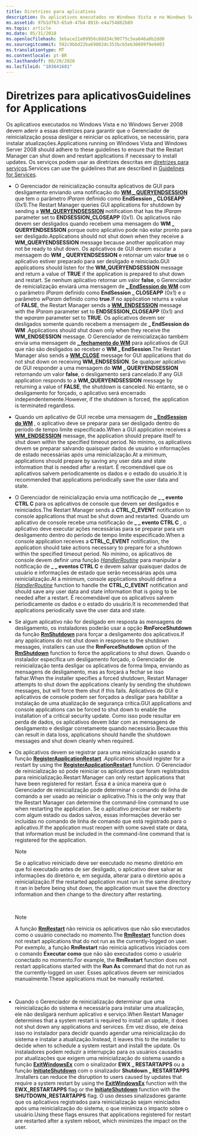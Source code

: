 ```yaml
---
title: Diretrizes para aplicativos
description: Os aplicativos executados no Windows Vista e no Windows Server 2008 devem aderir a essas diretrizes para garantir que o Gerenciador de reinicialização possa desligar e reiniciar os aplicativos, se necessário, para instalar atualizações.
ms.assetid: 97b1df63-65a9-47b4-891b-e4a754882b89
ms.topic: article
ms.date: 05/31/2018
ms.openlocfilehash: 3ebace21e09956c68d34c90775c5ea646a8b2dd0
ms.sourcegitcommit: 592c9bbd22ba69802dc353bcb5eb30699f9e9403
ms.translationtype: MT
ms.contentlocale: pt-BR
ms.lasthandoff: 08/20/2020
ms.locfileid: "103641681"
---
```

# <a name="guidelines-for-applications"></a><span data-ttu-id="1c954-103">Diretrizes para aplicativos</span><span class="sxs-lookup"><span data-stu-id="1c954-103">Guidelines for Applications</span></span>

<span data-ttu-id="1c954-104">Os aplicativos executados no Windows Vista e no Windows Server 2008 devem aderir a essas diretrizes para garantir que o Gerenciador de reinicialização possa desligar e reiniciar os aplicativos, se necessário, para instalar atualizações.</span><span class="sxs-lookup"><span data-stu-id="1c954-104">Applications running on Windows Vista and Windows Server 2008 should adhere to these guidelines to ensure that the Restart Manager can shut down and restart applications if necessary to install updates.</span></span> <span data-ttu-id="1c954-105">Os serviços podem usar as diretrizes descritas em [diretrizes para serviços](guidelines-for-services.md).</span><span class="sxs-lookup"><span data-stu-id="1c954-105">Services can use the guidelines that are described in [Guidelines for Services](guidelines-for-services.md).</span></span>

-   <span data-ttu-id="1c954-106">O Gerenciador de reinicialização consulta aplicativos de GUI para desligamento enviando uma notificação do [**WM \_ QUERYENDSESSION**](/windows/desktop/Shutdown/wm-queryendsession) que tem o parâmetro *lParam* definido como **EndSession \_ CLOSEAPP** (0x1).</span><span class="sxs-lookup"><span data-stu-id="1c954-106">The Restart Manager queries GUI applications for shutdown by sending a [**WM\_QUERYENDSESSION**](/windows/desktop/Shutdown/wm-queryendsession) notification that has the *lParam* parameter set to **ENDSESSION\_CLOSEAPP** (0x1).</span></span> <span data-ttu-id="1c954-107">Os aplicativos não devem ser desligados quando recebem uma mensagem do **WM \_ QUERYENDSESSION** porque outro aplicativo pode não estar pronto para ser desligado.</span><span class="sxs-lookup"><span data-stu-id="1c954-107">Applications should not shut down when they receive a **WM\_QUERYENDSESSION** message because another application may not be ready to shut down.</span></span> <span data-ttu-id="1c954-108">Os aplicativos de GUI devem escutar a mensagem do **WM \_ QUERYENDSESSION** e retornar um valor **true** se o aplicativo estiver preparado para ser desligado e reiniciado.</span><span class="sxs-lookup"><span data-stu-id="1c954-108">GUI applications should listen for the **WM\_QUERYENDSESSION** message and return a value of **TRUE** if the application is prepared to shut down and restart.</span></span> <span data-ttu-id="1c954-109">Se nenhum aplicativo retornar um valor **false**, o Gerenciador de reinicialização enviará uma mensagem de [**\_ EndSession do WM**](/windows/desktop/Shutdown/wm-endsession) com o parâmetro *lParam* definido como **EndSession \_ CLOSEAPP** (0x1) e o parâmetro *wParam* definido como **true**.</span><span class="sxs-lookup"><span data-stu-id="1c954-109">If no application returns a value of **FALSE**, the Restart Manager sends a [**WM\_ENDSESSION**](/windows/desktop/Shutdown/wm-endsession) message with the *lParam* parameter set to **ENDSESSION\_CLOSEAPP** (0x1) and the *wparam* parameter set to **TRUE**.</span></span> <span data-ttu-id="1c954-110">Os aplicativos devem ser desligados somente quando recebem a mensagem de **\_ EndSession do WM** .</span><span class="sxs-lookup"><span data-stu-id="1c954-110">Applications should shut down only when they receive the **WM\_ENDSESSION** message.</span></span> <span data-ttu-id="1c954-111">O Gerenciador de reinicialização também envia uma mensagem de [**\_ fechamento do WM**](../winmsg/wm-close.md) para aplicativos de GUI que não são desligados ao receber o **WM \_ EndSession**.</span><span class="sxs-lookup"><span data-stu-id="1c954-111">The Restart Manager also sends a [**WM\_CLOSE**](../winmsg/wm-close.md) message for GUI applications that do not shut down on receiving **WM\_ENDSESSION**.</span></span> <span data-ttu-id="1c954-112">Se qualquer aplicativo de GUI responder a uma mensagem do **WM \_ QUERYENDSESSION** retornando um valor **false**, o desligamento será cancelado.</span><span class="sxs-lookup"><span data-stu-id="1c954-112">If any GUI application responds to a **WM\_QUERYENDSESSION** message by returning a value of **FALSE**, the shutdown is canceled.</span></span> <span data-ttu-id="1c954-113">No entanto, se o desligamento for forçado, o aplicativo será encerrado independentemente.</span><span class="sxs-lookup"><span data-stu-id="1c954-113">However, if the shutdown is forced, the application is terminated regardless.</span></span>
-   <span data-ttu-id="1c954-114">Quando um aplicativo de GUI recebe uma mensagem de [**\_ EndSession do WM**](/windows/desktop/Shutdown/wm-endsession) , o aplicativo deve se preparar para ser desligado dentro do período de tempo limite especificado.</span><span class="sxs-lookup"><span data-stu-id="1c954-114">When a GUI application receives a [**WM\_ENDSESSION**](/windows/desktop/Shutdown/wm-endsession) message, the application should prepare itself to shut down within the specified timeout period.</span></span> <span data-ttu-id="1c954-115">No mínimo, os aplicativos devem se preparar salvando quaisquer dados de usuário e informações de estado necessárias após uma reinicialização.</span><span class="sxs-lookup"><span data-stu-id="1c954-115">At a minimum, applications should prepare by saving any user data and state information that is needed after a restart.</span></span> <span data-ttu-id="1c954-116">É recomendável que os aplicativos salvem periodicamente os dados e o estado do usuário.</span><span class="sxs-lookup"><span data-stu-id="1c954-116">It is recommended that applications periodically save the user data and state.</span></span>
-   <span data-ttu-id="1c954-117">O Gerenciador de reinicialização envia uma notificação de **\_ \_ evento CTRL C** para os aplicativos de console que devem ser desligados e reiniciados.</span><span class="sxs-lookup"><span data-stu-id="1c954-117">The Restart Manager sends a **CTRL\_C\_EVENT** notification to console applications that must be shut down and restarted.</span></span> <span data-ttu-id="1c954-118">Quando um aplicativo de console recebe uma notificação de **\_ \_ evento CTRL C** , o aplicativo deve executar ações necessárias para se preparar para um desligamento dentro do período de tempo limite especificado.</span><span class="sxs-lookup"><span data-stu-id="1c954-118">When a console application receives a **CTRL\_C\_EVENT** notification, the application should take actions necessary to prepare for a shutdown within the specified timeout period.</span></span> <span data-ttu-id="1c954-119">No mínimo, os aplicativos de console devem definir uma função [*HandlerRoutine*](/windows/console/handlerroutine) para manipular a notificação de **\_ \_ eventos CTRL C** e devem salvar quaisquer dados de usuário e informações de estado que serão necessárias após uma reinicialização.</span><span class="sxs-lookup"><span data-stu-id="1c954-119">At a minimum, console applications should define a [*HandlerRoutine*](/windows/console/handlerroutine) function to handle the **CTRL\_C\_EVENT** notification and should save any user data and state information that is going to be needed after a restart.</span></span> <span data-ttu-id="1c954-120">É recomendável que os aplicativos salvem periodicamente os dados e o estado do usuário.</span><span class="sxs-lookup"><span data-stu-id="1c954-120">It is recommended that applications periodically save the user data and state.</span></span>
-   <span data-ttu-id="1c954-121">Se algum aplicativo não for desligado em resposta às mensagens de desligamento, os instaladores poderão usar a opção **RmForceShutdown** da função [**RmShutdown**](/windows/desktop/api/RestartManager/nf-restartmanager-rmshutdown) para forçar a desligamento dos aplicativos.</span><span class="sxs-lookup"><span data-stu-id="1c954-121">If any applications do not shut down in response to the shutdown messages, installers can use the **RmForceShutdown** option of the [**RmShutdown**](/windows/desktop/api/RestartManager/nf-restartmanager-rmshutdown) function to force the applications to shut down.</span></span> <span data-ttu-id="1c954-122">Quando o instalador especifica um desligamento forçado, o Gerenciador de reinicialização tenta desligar os aplicativos de forma limpa, enviando as mensagens de desligamento, mas as forçará a fechar se isso falhar.</span><span class="sxs-lookup"><span data-stu-id="1c954-122">When the installer specifies a forced shutdown, Restart Manager attempts to shut down the applications cleanly by sending the shutdown messages, but will force them shut if this fails.</span></span> <span data-ttu-id="1c954-123">Aplicativos de GUI e aplicativos de console podem ser forçados a desligar para habilitar a instalação de uma atualização de segurança crítica.</span><span class="sxs-lookup"><span data-stu-id="1c954-123">GUI applications and console applications can be forced to shut down to enable the installation of a critical security update.</span></span> <span data-ttu-id="1c954-124">Como isso pode resultar em perda de dados, os aplicativos devem lidar com as mensagens de desligamento e desligar corretamente quando necessário.</span><span class="sxs-lookup"><span data-stu-id="1c954-124">Because this can result in data loss, applications should handle the shutdown messages and shut down cleanly when required.</span></span>
-   <span data-ttu-id="1c954-125">Os aplicativos devem se registrar para uma reinicialização usando a função [**RegisterApplicationRestart**](/windows/desktop/api/winbase/nf-winbase-registerapplicationrestart) .</span><span class="sxs-lookup"><span data-stu-id="1c954-125">Applications should register for a restart by using the [**RegisterApplicationRestart**](/windows/desktop/api/winbase/nf-winbase-registerapplicationrestart) function.</span></span> <span data-ttu-id="1c954-126">O Gerenciador de reinicialização só pode reiniciar os aplicativos que foram registrados para reinicialização.</span><span class="sxs-lookup"><span data-stu-id="1c954-126">Restart Manager can only restart applications that have been registered for restart.</span></span> <span data-ttu-id="1c954-127">Essa é a única maneira que o Gerenciador de reinicialização pode determinar o comando de linha de comando a ser usado ao reiniciar o aplicativo.</span><span class="sxs-lookup"><span data-stu-id="1c954-127">This is the only way that the Restart Manager can determine the command-line command to use when restarting the application.</span></span> <span data-ttu-id="1c954-128">Se o aplicativo precisar ser reaberto com algum estado ou dados salvos, essas informações deverão ser incluídas no comando de linha de comando que está registrado para o aplicativo.</span><span class="sxs-lookup"><span data-stu-id="1c954-128">If the application must reopen with some saved state or data, that information must be included in the command-line command that is registered for the application.</span></span>
    > [!Note]  
    > <span data-ttu-id="1c954-129">Se o aplicativo reiniciado deve ser executado no mesmo diretório em que foi executado antes de ser desligado, o aplicativo deve salvar as informações do diretório e, em seguida, alterar para o diretório após a reinicialização.</span><span class="sxs-lookup"><span data-stu-id="1c954-129">If the restarted application must run in the same directory it ran in before being shut down, the application must save the directory information and then change to the directory after restarting.</span></span>

     

    > [!Note]  
    > <span data-ttu-id="1c954-130">A função [**RmRestart**](/windows/desktop/api/RestartManager/nf-restartmanager-rmrestart) não reinicia os aplicativos que não são executados como o usuário conectado no momento.</span><span class="sxs-lookup"><span data-stu-id="1c954-130">The [**RmRestart**](/windows/desktop/api/RestartManager/nf-restartmanager-rmrestart) function does not restart applications that do not run as the currently-logged on user.</span></span> <span data-ttu-id="1c954-131">Por exemplo, a função **RmRestart** não reinicia aplicativos iniciados com o comando **Executar como** que não são executados como o usuário conectado no momento.</span><span class="sxs-lookup"><span data-stu-id="1c954-131">For example, the **RmRestart** function does not restart applications started with the **Run As** command that do not run as the currently-logged on user.</span></span> <span data-ttu-id="1c954-132">Esses aplicativos devem ser reiniciados manualmente.</span><span class="sxs-lookup"><span data-stu-id="1c954-132">These applications must be manually restarted.</span></span>

     

-   <span data-ttu-id="1c954-133">Quando o Gerenciador de reinicialização determinar que uma reinicialização do sistema é necessária para instalar uma atualização, ele não desligará nenhum aplicativo e serviço.</span><span class="sxs-lookup"><span data-stu-id="1c954-133">When Restart Manager determines that a system restart is required to install an update, it does not shut down any applications and services.</span></span> <span data-ttu-id="1c954-134">Em vez disso, ele deixa isso no instalador para decidir quando agendar uma reinicialização do sistema e instalar a atualização.</span><span class="sxs-lookup"><span data-stu-id="1c954-134">Instead, it leaves this to the installer to decide when to schedule a system restart and install the update.</span></span> <span data-ttu-id="1c954-135">Os instaladores podem reduzir a interrupção para os usuários causados por atualizações que exigem uma reinicialização do sistema usando a função [**ExitWindowsEx**](/windows/desktop/api/winuser/nf-winuser-exitwindowsex) com o sinalizador **EWX \_ RESTARTAPPS** ou a função [**InitiateShutdown**](/windows/desktop/api/winreg/nf-winreg-initiateshutdowna) com o sinalizador **Shutdown \_ RESTARTAPPS** .</span><span class="sxs-lookup"><span data-stu-id="1c954-135">Installers can reduce the disruption to users caused by updates that require a system restart by using the [**ExitWindowsEx**](/windows/desktop/api/winuser/nf-winuser-exitwindowsex) function with the **EWX\_RESTARTAPPS** flag or the [**InitiateShutdown**](/windows/desktop/api/winreg/nf-winreg-initiateshutdowna) function with the **SHUTDOWN\_RESTARTAPPS** flag.</span></span> <span data-ttu-id="1c954-136">O uso desses sinalizadores garante que os aplicativos registrados para reinicialização sejam reiniciados após uma reinicialização do sistema, o que minimiza o impacto sobre o usuário.</span><span class="sxs-lookup"><span data-stu-id="1c954-136">Using these flags ensures that applications registered for restart are restarted after a system reboot, which minimizes the impact on the user.</span></span>

 

 
